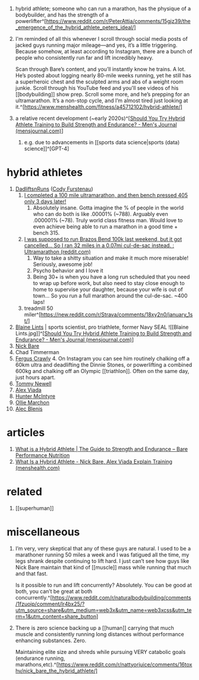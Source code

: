 1. hybrid athlete; someone who can run a marathon, has the physique of a bodybuilder, and has the strength of a powerlifter^[https://www.reddit.com/r/PeterAttia/comments/15gjz39/the_emergence_of_the_hybrid_athlete_peters_ideal/]
2. I'm reminded of all this whenever I scroll through social media posts of jacked guys running major mileage—and yes, it’s a little triggering. Because somehow, at least according to Instagram, there are a bunch of people who consistently run far and lift incredibly heavy.
   
   Scan through Bare’s content, and you’ll instantly know he trains. A lot. He’s posted about logging nearly 80-mile weeks running, yet he still has a superheroic chest and the sculpted arms and abs of a weight room junkie. Scroll through his YouTube feed and you'll see videos of his [[bodybuilding]] show prep. Scroll some more, and he’s prepping for an ultramarathon. It’s a non-stop cycle, and I’m almost tired just looking at it.^[https://www.menshealth.com/fitness/a45712102/hybrid-athlete/]
3. a relative recent development (~early 2020s)^[[Should You Try Hybrid Athlete Training to Build Strength and Endurance? - Men's Journal (mensjournal.com)](https://www.mensjournal.com/health-fitness/hybrid-athlete-training)]
	1. e.g. due to advancements in [[sports data science|sports (data) science]]^[GPT-4]

# hybrid athletes
1. [DadliftsnRuns](https://new.reddit.com/user/DadliftsnRuns/) ([Cody Furstenau](https://www.instagram.com/dadliftn/?hl=en))
	1. [I completed a 100 mile ultramarathon, and then bench pressed 405 only 3 days later!](https://new.reddit.com/r/GYM/comments/1alzzrm/i_completed_a_100_mile_ultramarathon_and_then/)
		1. Absolutely insane. Gotta imagine the % of people in the world who can do both is like .00001% (~788). Arguably even .000001% (~78). Truly world class fitness man. Would love to even achieve being able to run a marathon in a good time + bench 315.
	2. [I was supposed to run Brazos Bend 100k last weekend, but it got cancelled... So I ran 32 miles in a 0.07mi cul-de-sac instead. : Ultramarathon (reddit.com)](https://new.reddit.com/r/Ultramarathon/comments/18domkk/i_was_supposed_to_run_brazos_bend_100k_last/)
		1. Way to take a shitty situation and make it much more miserable! Seriously, awesome job!
		2. Psycho behavior and I love it
		3. Being 30+ is when you have a long run scheduled that you need to wrap up before work, but also need to stay close enough to home to supervise your daughter, because your wife is out of town... So you run a full marathon around the cul-de-sac. ~400 laps!
	4. treadmill 50 miler^[https://new.reddit.com/r/Strava/comments/18xy2n0/january_1st/]
2. [Blaine Lints](https://www.instagram.com/blainekets/?hl=en) | sports scientist, pro triathlete, former Navy SEAL
   ![[Blaine Lints.jpg]]^[[Should You Try Hybrid Athlete Training to Build Strength and Endurance? - Men's Journal (mensjournal.com)](https://www.mensjournal.com/health-fitness/hybrid-athlete-training)]
3. [Nick Bare](https://www.instagram.com/nickbarefitness/?hl=en)
4. Chad Timmerman
5. [Fergus Crawly](https://www.instagram.com/ferguscrawley/?hl=en)
	4. On Instagram you can see him routinely chalking off a 60km ultra and deadlifting the Dinnie Stones, or powerlifting a combined 600kg and chalking off an Olympic [[triathlon]]. Often on the same day, just hours apart.
6. [Tommy Newell](https://www.instagram.com/tommynewell/)
7. [Alex Viada](https://www.instagram.com/alex.viada/?hl=en)
8. [Hunter McIntyre](https://www.instagram.com/huntthesheriff/)
9. [Ollie Marchon](https://www.instagram.com/olliemarchon/)
10. [Alec Blenis](https://www.instagram.com/alecblenis/)

# articles
1. [What is a Hybrid Athlete | The Guide to Strength and Endurance – Bare Performance Nutrition](https://www.bareperformancenutrition.com/blogs/content/what-is-a-hybrid-athlete-the-full-guide-to-strength-endurance)
2. [What Is a Hybrid Athlete - Nick Bare, Alex Viada Explain Training (menshealth.com)](https://www.menshealth.com/fitness/a45712102/hybrid-athlete/)

# related
1. [[superhuman]]

# miscellaneous
1. I’m very, very skeptical that any of these guys are natural. I used to be a marathoner running 50 miles a week and I was fatigued all the time, my legs shrank despite continuing to lift hard. I just can’t see how guys like Nick Bare maintain that kind of [[muscle]] mass while running that much and that fast.
   
   Is it possible to run and lift concurrently? Absolutely. You can be good at both, you can’t be great at both concurrently.^[https://www.reddit.com/r/naturalbodybuilding/comments/1fzuoip/comment/lr4bx25/?utm_source=share&utm_medium=web3x&utm_name=web3xcss&utm_term=1&utm_content=share_button]
2. There is zero science backing up a [[human]] carrying that much muscle and consistently running long distances without performance enhancing substances. Zero.
   
   Maintaining elite size and shreds while pursuing VERY catabolic goals (endurance running, marathons,etc).^[https://www.reddit.com/r/nattyorjuice/comments/16toxhv/nick_bare_the_hybrid_athlete/]